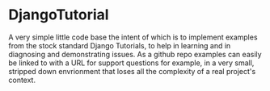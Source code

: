 # DjangoTutorial

A very simple little code base the intent of which is to implement examples from the stock standard Django Tutorials, to help in learning and in diagnosing and demonstrating issues. As a github repo examples can easily be linked to with a URL for support questions for example, in a very small, stripped down envrionment that loses all the complexity of a real project's context.
